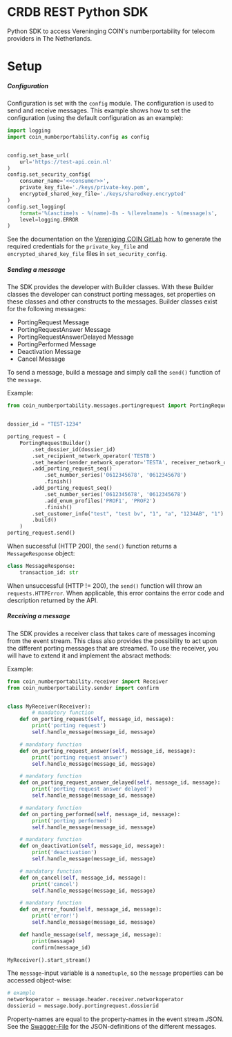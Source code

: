 CRDB REST Python SDK
=========================

Python SDK to access Vereninging COIN's numberportability for telecom providers in The Netherlands.

Setup
=========================

##### Configuration
Configuration is set with the `config` module.
The configuration is used to send and receive messages.
This example shows how to set the configuration (using the default configuration as an example):
```python
import logging
import coin_numberportability.config as config


config.set_base_url(
	url='https://test-api.coin.nl'
)
config.set_security_config(
	consumer_name='<<consumer>>',
	private_key_file='./keys/private-key.pem',
	encrypted_shared_key_file='./keys/sharedkey.encrypted'
)
config.set_logging(
	format='%(asctime)s - %(name)-8s - %(levelname)s - %(message)s',
	level=logging.ERROR
)
```
See the documentation on the [Vereniging COIN GitLab](https://gitlab.com/verenigingcoin-public/number-portability-sdk) how to generate the required credentials for the `private_key_file` and `encrypted_shared_key_file` files in `set_security_config`.

##### Sending a message
The SDK provides the developer with Builder classes.
With these Builder classes the developer can construct porting messages, set properties on these classes and other constructs to the messages.
Builder classes exist for the following messages:
- PortingRequest Message
- PortingRequestAnswer Message
- PortingRequestAnswerDelayed Message
- PortingPerformed Message
- Deactivation Message
- Cancel Message

To send a message, build a message and simply call the `send()` function of the `message`.

Example:
```python
from coin_numberportability.messages.portingrequest import PortingRequestBuilder


dossier_id = "TEST-1234"

porting_request = (
	PortingRequestBuilder()
		.set_dossier_id(dossier_id)
		.set_recipient_network_operator('TESTB')
		.set_header(sender_network_operator='TESTA', receiver_network_operator='TESTB')
		.add_porting_request_seq()
			.set_number_series('0612345678', '0612345678')
			.finish()
		.add_porting_request_seq()
			.set_number_series('0612345678', '0612345678')
			.add_enum_profiles('PROF1', 'PROF2')
			.finish()
		.set_customer_info("test", "test bv", "1", "a", "1234AB", "1")
		.build()
	)
porting_request.send()
```

When successful (HTTP 200), the `send()` function returns a `MessageResponse` object:
```python
class MessageResponse:
    transaction_id: str
``` 
When unsuccessful (HTTP != 200), the `send()` function will throw an `requests.HTTPError`.
When applicable, this error contains the error code and description returned by the API.

##### Receiving a message
The SDK provides a receiver class that takes care of messages incoming from the event stream.
This class also provides the possibility to act upon the different porting messages that are streamed.
To use the receiver, you will have to extend it and implement the absract methods:

Example:
```python
from coin_numberportability.receiver import Receiver
from coin_numberportability.sender import confirm


class MyReceiver(Receiver):
	    # mandatory function
    def on_porting_request(self, message_id, message):
        print('porting request')
        self.handle_message(message_id, message)

    # mandatory function
    def on_porting_request_answer(self, message_id, message):
        print('porting request answer')
        self.handle_message(message_id, message)

    # mandatory function
    def on_porting_request_answer_delayed(self, message_id, message):
        print('porting request answer delayed')
        self.handle_message(message_id, message)

    # mandatory function
    def on_porting_performed(self, message_id, message):
        print('porting performed')
        self.handle_message(message_id, message)

    # mandatory function
    def on_deactivation(self, message_id, message):
        print('deactivation')
        self.handle_message(message_id, message)

    # mandatory function
    def on_cancel(self, message_id, message):
        print('cancel')
        self.handle_message(message_id, message)

    # mandatory function
    def on_error_found(self, message_id, message):
        print('error!')
        self.handle_message(message_id, message)

    def handle_message(self, message_id, message):
        print(message)
        confirm(message_id)

MyReceiver().start_stream()
```

The `message`-input variable is a `namedtuple`, so the `message` properties can be accessed object-wise:
```python
# example
networkoperator = message.header.receiver.networkoperator
dossierid = message.body.portingrequest.dossierid
``` 
Property-names are equal to the property-names in the event stream JSON.
See the [Swagger-File](https://test-api.coin.nl/docs/number-portability/v1/swagger.json) for the JSON-definitions of the different messages. 
